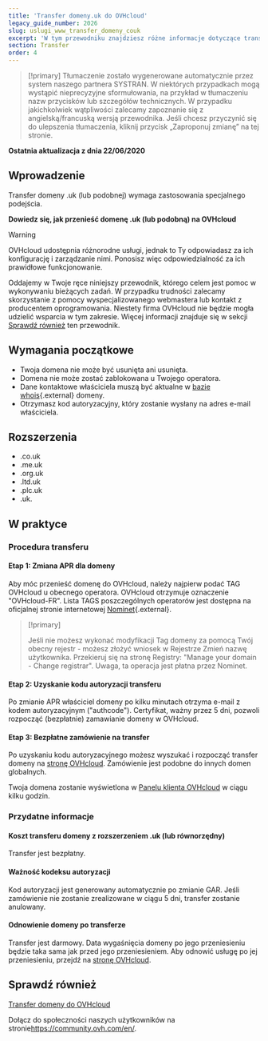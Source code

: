 ```yaml
---
title: 'Transfer domeny.uk do OVHcloud'
legacy_guide_number: 2026
slug: uslugi_www_transfer_domeny_couk
excerpt: 'W tym przewodniku znajdziesz różne informacje dotyczące transferu domeny .uk lub podobnej do OVHcloud'
section: Transfer
order: 4
---
```


> [!primary]
> Tłumaczenie zostało wygenerowane automatycznie przez system naszego partnera SYSTRAN. W niektórych przypadkach mogą wystąpić nieprecyzyjne sformułowania, na przykład w tłumaczeniu nazw przycisków lub szczegółów technicznych. W przypadku jakichkolwiek wątpliwości zalecamy zapoznanie się z angielską/francuską wersją przewodnika. Jeśli chcesz przyczynić się do ulepszenia tłumaczenia, kliknij przycisk „Zaproponuj zmianę” na tej stronie.
>

**Ostatnia aktualizacja z dnia 22/06/2020**

## Wprowadzenie

Transfer domeny .uk (lub podobnej) wymaga zastosowania specjalnego podejścia.

**Dowiedz się, jak przenieść domenę .uk (lub podobną) na OVHcloud**

> [!warning]
>
> OVHcloud udostępnia różnorodne usługi, jednak to Ty odpowiadasz za ich konfigurację i zarządzanie nimi. Ponosisz więc odpowiedzialność za ich prawidłowe funkcjonowanie.
>
> Oddajemy w Twoje ręce niniejszy przewodnik, którego celem jest pomoc w wykonywaniu bieżących zadań. W przypadku trudności zalecamy skorzystanie z pomocy wyspecjalizowanego webmastera lub kontakt z producentem oprogramowania. Niestety firma OVHcloud nie będzie mogła udzielić wsparcia w tym zakresie. Więcej informacji znajduje się w sekcji [Sprawdź również](#gofurther) ten przewodnik.
>

## Wymagania początkowe

- Twoja domena nie może być usunięta ani usunięta.
- Domena nie może zostać zablokowana u Twojego operatora. 
- Dane kontaktowe właściciela muszą być aktualne w [bazie whois](https://www.nominet.uk/whois/){.external} domeny.
- Otrzymasz kod autoryzacyjny, który zostanie wysłany na adres e-mail właściciela. 

## Rozszerzenia
- .co.uk
- .me.uk
- .org.uk
- .ltd.uk
- .plc.uk
- .uk.

## W praktyce

### Procedura transferu

#### Etap 1: Zmiana APR dla domeny

Aby móc przenieść domenę do OVHcloud, należy najpierw podać TAG OVHcloud u obecnego operatora. OVHcloud otrzymuje oznaczenie "OVHcloud-FR". Lista TAGS poszczególnych operatorów jest dostępna na oficjalnej stronie internetowej [Nominet](http://www.nominet.uk/registrar-list){.external}.

> [!primary]
>
> Jeśli nie możesz wykonać modyfikacji Tag domeny za pomocą
> Twój obecny rejestr - możesz złożyć wniosek w Rejestrze
> Zmień nazwę użytkownika.
> Przekieruj się na stronę Registry: "Manage your domain - Change registrar".
> Uwaga, ta operacja jest płatna przez Nominet.
>

#### Etap 2: Uzyskanie kodu autoryzacji transferu

Po zmianie APR właściciel domeny po kilku minutach otrzyma e-mail z kodem autoryzacyjnym ("authcode"). Certyfikat, ważny przez 5 dni, pozwoli rozpocząć (bezpłatnie) zamawianie domeny w OVHcloud.

#### Etap 3: Bezpłatne zamówienie na transfer

Po uzyskaniu kodu autoryzacyjnego możesz wyszukać i rozpocząć transfer domeny na [stronę OVHcloud](https://www.ovhcloud.com/pl/). Zamówienie jest podobne do innych domen globalnych.

Twoja domena zostanie wyświetlona w [Panelu klienta OVHcloud](https://www.ovh.com/auth/?action=gotomanager&from=https://www.ovh.pl/&ovhSubsidiary=pl) w ciągu kilku godzin.

### Przydatne informacje

#### Koszt transferu domeny z rozszerzeniem .uk (lub równorzędny)

Transfer jest bezpłatny.

#### Ważność kodeksu autoryzacji

Kod autoryzacji jest generowany automatycznie po zmianie GAR. Jeśli zamówienie nie zostanie zrealizowane w ciągu 5 dni, transfer zostanie anulowany.

#### Odnowienie domeny po transferze

Transfer jest darmowy. Data wygaśnięcia domeny po jego przeniesieniu będzie taka sama jak przed jego przeniesieniem. Aby odnowić usługę po jej przeniesieniu, przejdź na [stronę OVHcloud](https://www.ovh.co.uk/cgi-bin/order/renew.cgi).

## Sprawdź również <a name="gofurther"></a>

[Transfer domeny do OVHcloud](https://docs.ovh.com/pl/domains/przeniesienie-domeny-globalnej/)

Dołącz do społeczności naszych użytkowników na stronie<https://community.ovh.com/en/>.
